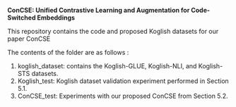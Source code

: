 **ConCSE: Unified Contrastive Learning and Augmentation for Code-Switched Embeddings** 

This repository contains the code and proposed Koglish datasets for our paper ConCSE 

The contents of the folder are as follows : 
1. koglish_dataset: contains the Koglish-GLUE, Koglish-NLI, and Koglish-STS datasets. 
2. Koglish_test: Koglish dataset validation experiment performed in Section 5.1.
3. ConCSE_test: Experiments with our proposed ConCSE from Section 5.2.




